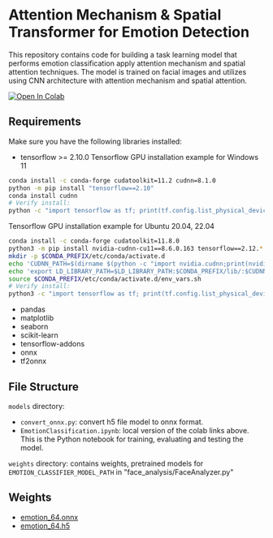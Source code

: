 
# Attention Mechanism & Spatial Transformer for Emotion Detection

This repository contains code for building a task learning model that performs emotion classification apply attention mechanism and spatial attention techniques. The model is trained on facial images and utilizes using CNN architecture with attention mechanism and spatial attention.

[![Open In Colab](https://colab.research.google.com/assets/colab-badge.svg)](https://colab.research.google.com/drive/1L7Mwfz3I3hxQulJqTVF1UP7K3JSn4Gds?usp=sharing)


## Requirements
Make sure you have the following libraries installed:
- tensorflow >= 2.10.0
Tensorflow GPU installation example for Windows 11
``` bash
conda install -c conda-forge cudatoolkit=11.2 cudnn=8.1.0
python -m pip install "tensorflow==2.10"
conda install cudnn
# Verify install:
python -c "import tensorflow as tf; print(tf.config.list_physical_devices('GPU'))"

```

Tensorflow GPU installation example  for Ubuntu 20.04, 22.04

``` bash
conda install -c conda-forge cudatoolkit=11.8.0
python3 -m pip install nvidia-cudnn-cu11==8.6.0.163 tensorflow==2.12.*
mkdir -p $CONDA_PREFIX/etc/conda/activate.d
echo 'CUDNN_PATH=$(dirname $(python -c "import nvidia.cudnn;print(nvidia.cudnn.__file__)"))' >> $CONDA_PREFIX/etc/conda/activate.d/env_vars.sh
echo 'export LD_LIBRARY_PATH=$LD_LIBRARY_PATH:$CONDA_PREFIX/lib/:$CUDNN_PATH/lib' >> $CONDA_PREFIX/etc/conda/activate.d/env_vars.sh
source $CONDA_PREFIX/etc/conda/activate.d/env_vars.sh
# Verify install:
python3 -c "import tensorflow as tf; print(tf.config.list_physical_devices('GPU'))"

```
- pandas 
- matplotlib 
- seaborn 
- scikit-learn 
- tensorflow-addons
- onnx
- tf2onnx

## File Structure
`models` directory:
- `convert_onnx.py`: convert h5 file model to onnx format.
- `EmotionClassification.ipynb`: local version of the colab links above. This is the Python notebook for training, evaluating and testing the model.

`weights` directory: contains weights, pretrained models for `EMOTION_CLASSIFIER_MODEL_PATH` in "face_analysis/FaceAnalyzer.py"

## Weights
 - [emotion_64.onnx](https://drive.google.com/file/d/1kWFfS6H26nkYWSwt958ANC1wcUO2DYCy/view?usp=sharing)
 - [emotion_64.h5](https://drive.google.com/file/d/1iosFHFtpQIoEN_b0B7zCZ9enFnx99GDu/view?usp=sharing)
